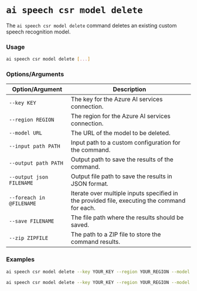 # `ai speech csr model delete`

The `ai speech csr model delete` command deletes an existing custom speech recognition model.

### Usage
``` bash
ai speech csr model delete [...]
```

### Options/Arguments
| Option/Argument               | Description                                                                                          |
|-------------------------------|------------------------------------------------------------------------------------------------------|
| `--key KEY`                     | The key for the Azure AI services connection.                                                        |
| `--region REGION`               | The region for the Azure AI services connection.                                                     |
| `--model URL`                   | The URL of the model to be deleted.                                                                  |
| `--input path PATH`             | Input path to a custom configuration for the command.                                                |
| `--output path PATH`            | Output path to save the results of the command.                                                      |
| `--output json FILENAME`        | Output file path to save the results in JSON format.                                                 |
| `--foreach in @FILENAME`        | Iterate over multiple inputs specified in the provided file, executing the command for each.         |
| `--save FILENAME`               | The file path where the results should be saved.                                                     |
| `--zip ZIPFILE`                 | The path to a ZIP file to store the command results.                                                 |

### Examples

``` bash title="Delete a custom speech recognition model"
ai speech csr model delete --key YOUR_KEY --region YOUR_REGION --model URL_OF_THE_MODEL
```

``` bash title="Delete a custom speech recognition model and save the output to a specific path"
ai speech csr model delete --key YOUR_KEY --region YOUR_REGION --model URL_OF_THE_MODEL --output path OUTPUT_PATH
```
